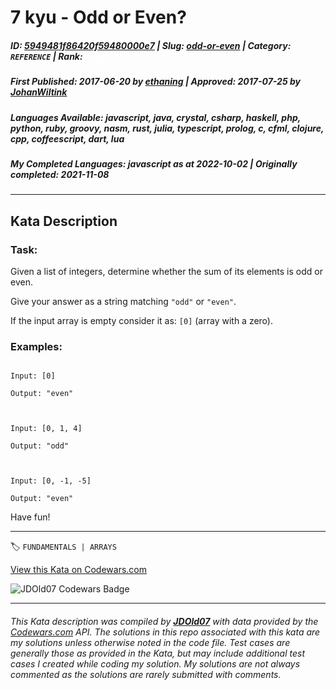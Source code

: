 # 7 kyu - Odd or Even?

##### **ID**: [5949481f86420f59480000e7](https://www.codewars.com/kata/5949481f86420f59480000e7) | **Slug**: [odd-or-even](https://www.codewars.com/kata/5949481f86420f59480000e7) | **Category**: `REFERENCE` | **Rank**: <span style="color:white">7 kyu</span>

##### **First Published**: 2017-06-20 ***by*** [ethaning](https://www.codewars.com/users/ethaning) | **Approved**: 2017-07-25 ***by*** [JohanWiltink](https://www.codewars.com/users/JohanWiltink)

##### **Languages Available**: javascript, java, crystal, csharp, haskell, php, python, ruby, groovy, nasm, rust, julia, typescript, prolog, c, cfml, clojure, cpp, coffeescript, dart, lua

##### **My Completed Languages**: javascript ***as at*** 2022-10-02 | **Originally completed**: 2021-11-08

---

## Kata Description


### Task:



Given a list of integers, determine whether the sum of its elements is odd or even.



Give your answer as a string matching `"odd"` or `"even"`.



If the input array is empty consider it as: `[0]` (array with a zero).



### Examples:



```

Input: [0]

Output: "even"



Input: [0, 1, 4]

Output: "odd"



Input: [0, -1, -5]

Output: "even"

```





Have fun!



---


🏷 `FUNDAMENTALS | ARRAYS`


[View this Kata on Codewars.com](https://www.codewars.com/kata/5949481f86420f59480000e7)

![](https://www.codewars.com/users/jdold07/badges/large "JDOld07 Codewars Badge")

---

###### *This Kata description was compiled by [**JDOld07**](https://tpstech.dev) with data provided by the [Codewars.com](https://www.codewars.com) API.  The solutions in this repo associated with this kata are my solutions unless otherwise noted in the code file.  Test cases are generally those as provided in the Kata, but may include additional test cases I created while coding my solution.  My solutions are not always commented as the solutions are rarely submitted with comments.*
